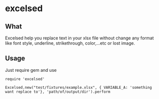 # excelsed
## What
Excelsed help you replace text in your xlsx file without change any format like font style, underline, strikethrough, color,...etc or lost image.

## Usage
Just require gem and use

```
require 'excelsed'

Excelsed.new("test/fixtures/example.xlsx", { VARIABLE_A: 'something want replace to'}, 'path/of/output/dir').perform
```

